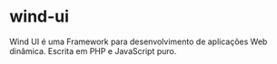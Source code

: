 # wind-ui
Wind UI é uma Framework para desenvolvimento de aplicações Web dinâmica. Escrita em PHP e JavaScript puro.
